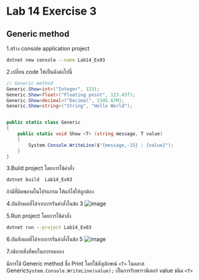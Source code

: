 # Lab 14 Exercise 3

## Generic method

1.สร้าง console application project

```cmd
dotnet new console --name Lab14_Ex03
```

2.เปลี่ยน code ให้เป็นดังต่อไปนี้

```cs
// Generic method
Generic.Show<int>("Integer", 123);
Generic.Show<float>("Floating point", 123.45f);
Generic.Show<decimal>("Decimal", 2345.67M);
Generic.Show<string>("String", "Hello World");


public static class Generic
{
    public static void Show <T> (string message, T value)
    {
        System.Console.WriteLine($"{message,-15} : {value}");
    }   
}
```

3.Build project โดยการใช้คำสั่ง

```cmd
dotnet build  Lab14_Ex03
```

ถ้ามีที่ผิดพลาดในโปรแกรม ให้แก้ไขให้ถูกต้อง

4.บันทึกผลที่ได้จากการรันคำสั่งในข้อ 3
![image](https://github.com/ThanchiraCharakhon099/03376836-OOP-2566-Lab-14/assets/144195708/79bd1b25-97ea-4e6f-9547-3f3c41075351)

5.Run project โดยการใช้คำสั่ง

```cmd
dotnet run --project Lab14_Ex03
```

6.บันทึกผลที่ได้จากการรันคำสั่งในข้อ 5
![image](https://github.com/ThanchiraCharakhon099/03376836-OOP-2566-Lab-14/assets/144195708/ff6a736a-da90-43e0-8d1a-3eb7bf62a0ba)

7.อธิบายสิ่งที่พบในการทดลอง

มีการใช้ Generic method ชื่อ Print โดยใช้สัญลักษณ์ `<T>` ในคลาส Generic`System.Console.WriteLine(value);` เป็นการรับพารามิเตอร์ value ชนิด `<T>`
